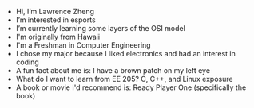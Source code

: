 - Hi, I’m Lawrence Zheng
- I’m interested in esports
- I’m currently learning some layers of the OSI model
- I'm originally from Hawaii
- I'm a Freshman in Computer Engineering 
- I chose my major because I liked electronics and had an interest in coding
- A fun fact about me is:  I have a brown patch on my left eye
- What do I want to learn from EE 205?  C, C++, and Linux exposure
- A book or movie I'd recommend is:  Ready Player One (specifically the book)
